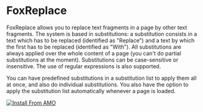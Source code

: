 # FoxReplace

FoxReplace allows you to replace text fragments in a page by other text fragments. The system is based in substitutions: a substitution consists in a text which has to be replaced (identified as "Replace") and a text by which the first has to be replaced (identified as "With"). All substitutions are always applied over the whole content of a page (you can't do partial substitutions at the moment). Substitutions can be case-sensitive or insensitive. The use of regular expressions is also supported.

You can have predefined substitutions in a substitution list to apply them all at once, and also do individual substitutions. You also have the option to apply the substitution list automatically whenever a page is loaded.

[![Install From AMO](https://addons.cdn.mozilla.net/static/img/addons-buttons/AMO-button_1.png)](https://addons.mozilla.org/firefox/addon/foxreplace/)

